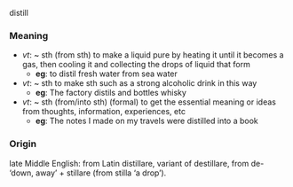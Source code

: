 distill
### Meaning
+ _vt_: ~ sth (from sth) to make a liquid pure by heating it until it becomes a gas, then cooling it and collecting the drops of liquid that form
	+ __eg__: to distil fresh water from sea water
+ _vt_: ~ sth to make sth such as a strong alcoholic drink in this way
	+ __eg__: The factory distils and bottles whisky
+ _vt_: ~ sth (from/into sth) (formal) to get the essential meaning or ideas from thoughts, information, experiences, etc
	+ __eg__: The notes I made on my travels were distilled into a book

### Origin

late Middle English: from Latin distillare, variant of destillare, from de- ‘down, away’ + stillare (from stilla ‘a drop’).

